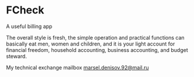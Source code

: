 # FCheck
A useful billing app

The overall style is fresh, the simple operation and practical functions can basically eat men, women and children, and it is your light account for financial freedom, household accounting, business accounting, and budget steward. 


My technical exchange mailbox marsel.denisov.92@mail.ru

